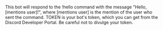 This bot will respond to the !hello command with the message "Hello, [mentions user]!", where [mentions user] is the mention 
of the user who sent the command. TOKEN is your bot's token, which you can get from the Discord Developer Portal. 
Be careful not to divulge your token.
